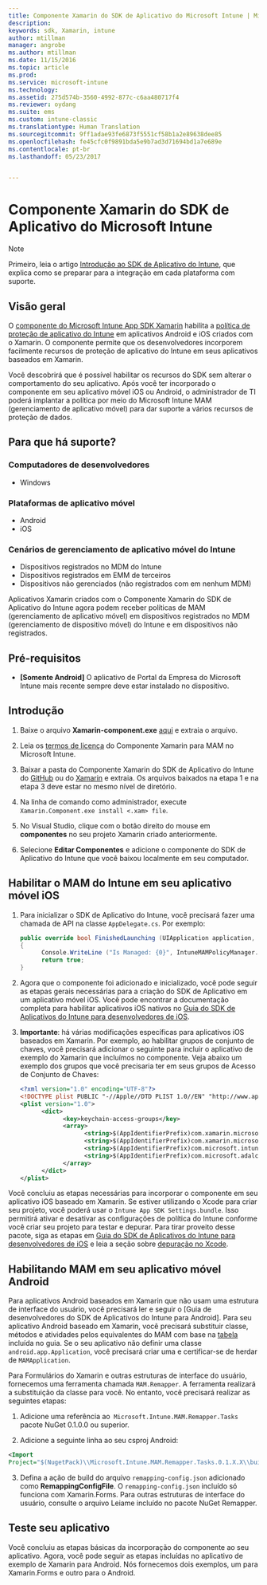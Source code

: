 ```yaml
---
title: Componente Xamarin do SDK de Aplicativo do Microsoft Intune | Microsoft Docs
description: 
keywords: sdk, Xamarin, intune
author: mtillman
manager: angrobe
ms.author: mtillman
ms.date: 11/15/2016
ms.topic: article
ms.prod: 
ms.service: microsoft-intune
ms.technology: 
ms.assetid: 275d574b-3560-4992-877c-c6aa480717f4
ms.reviewer: oydang
ms.suite: ems
ms.custom: intune-classic
ms.translationtype: Human Translation
ms.sourcegitcommit: 9ff1adae93fe6873f5551cf58b1a2e89638dee85
ms.openlocfilehash: fe45cfc0f9891bda5e9b7ad3d71694bd1a7e689e
ms.contentlocale: pt-br
ms.lasthandoff: 05/23/2017


---
```


# <a name="microsoft-intune-app-sdk-xamarin-component"></a>Componente Xamarin do SDK de Aplicativo do Microsoft Intune

> [!NOTE]
> Primeiro, leia o artigo [Introdução ao SDK de Aplicativo do Intune](intune-app-sdk-get-started.md), que explica como se preparar para a integração em cada plataforma com suporte.



## <a name="overview"></a>Visão geral
O [componente do Microsoft Intune App SDK Xamarin](https://components.xamarin.com/view/microsoft.intune.mam) habilita a [política de proteção de aplicativo do Intune](../deploy-use/protect-app-data-using-mobile-app-management-policies-with-microsoft-intune.md) em aplicativos Android e iOS criados com o Xamarin. O componente permite que os desenvolvedores incorporem facilmente recursos de proteção de aplicativo do Intune em seus aplicativos baseados em Xamarin.

Você descobrirá que é possível habilitar os recursos do SDK sem alterar o comportamento do seu aplicativo. Após você ter incorporado o componente em seu aplicativo móvel iOS ou Android, o administrador de TI poderá implantar a política por meio do Microsoft Intune MAM (gerenciamento de aplicativo móvel) para dar suporte a vários recursos de proteção de dados.

## <a name="whats-supported"></a>Para que há suporte?

### <a name="developer-machines"></a>Computadores de desenvolvedores
* Windows


### <a name="mobile-app-platforms"></a>Plataformas de aplicativo móvel
* Android
* iOS


### <a name="intune-mobile-application-management-scenarios"></a>Cenários de gerenciamento de aplicativo móvel do Intune

* Dispositivos registrados no MDM do Intune
* Dispositivos registrados em EMM de terceiros
* Dispositivos não gerenciados (não registrados com em nenhum MDM)

Aplicativos Xamarin criados com o Componente Xamarin do SDK de Aplicativo do Intune agora podem receber políticas de MAM (gerenciamento de aplicativo móvel) em dispositivos registrados no MDM (gerenciamento de dispositivo móvel) do Intune e em dispositivos não registrados.

## <a name="prerequisites"></a>Pré-requisitos

* **[Somente Android]** O aplicativo de Portal da Empresa do Microsoft Intune mais recente sempre deve estar instalado no dispositivo.

## <a name="get-started"></a>Introdução

1.    Baixe o arquivo **Xamarin-component.exe** [aqui](https://components.xamarin.com/submit/xpkg) e extraia o arquivo.

2. Leia os [termos de licença](https://components.xamarin.com/license/microsoft.intune.mam) do Componente Xamarin para MAM no Microsoft Intune.

3.    Baixar a pasta do Componente Xamarin do SDK de Aplicativo do Intune do [GitHub](https://github.com/msintuneappsdk/intune-app-sdk-xamarin) ou do [Xamarin](https://components.xamarin.com/license/microsoft.intune.mam) e extraia. Os arquivos baixados na etapa 1 e na etapa 3 deve estar no mesmo nível de diretório.

4.    Na linha de comando como administrador, execute `Xamarin.Component.exe install <.xam> file`.

5.    No Visual Studio, clique com o botão direito do mouse em **componentes** no seu projeto Xamarin criado anteriormente.

6.    Selecione **Editar Componentes** e adicione o componente do SDK de Aplicativo do Intune que você baixou localmente em seu computador.



## <a name="enabling-intune-mam-in-your-ios-mobile-app"></a>Habilitar o MAM do Intune em seu aplicativo móvel iOS
1.    Para inicializar o SDK de Aplicativo do Intune, você precisará fazer uma chamada de API na classe `AppDelegate.cs`. Por exemplo:

      ```csharp
      public override bool FinishedLaunching (UIApplication application, NSDictionary launchOptions)
      {
            Console.WriteLine ("Is Managed: {0}", IntuneMAMPolicyManager.Instance.PrimaryUser != null);
            return true;
      }

      ```

2.    Agora que o componente foi adicionado e inicializado, você pode seguir as etapas gerais necessárias para a criação do SDK de Aplicativo em um aplicativo móvel iOS. Você pode encontrar a documentação completa para habilitar aplicativos iOS nativos no [Guia do SDK de Aplicativos do Intune para desenvolvedores de iOS](intune-app-sdk-ios.md).
3. **Importante**: há várias modificações específicas para aplicativos iOS baseados em Xamarin. Por exemplo, ao habilitar grupos de conjunto de chaves, você precisará adicionar o seguinte para incluir o aplicativo de exemplo do Xamarin que incluímos no componente. Veja abaixo um exemplo dos grupos que você precisaria ter em seus grupos de Acesso de Conjunto de Chaves:

      ```xml
      <?xml version="1.0" encoding="UTF-8"?>
      <!DOCTYPE plist PUBLIC "-//Apple//DTD PLIST 1.0//EN" "http://www.apple.com/DTDs/PropertyList-1.0.dtd">
      <plist version="1.0">
            <dict>
                  <key>keychain-access-groups</key>
                  <array>
                        <string>$(AppIdentifierPrefix)com.xamarin.microsoftintunesample</string>
                        <string>$(AppIdentifierPrefix)com.xamarin.microsoftintunesample.intunemam</string>
                        <string>$(AppIdentifierPrefix)com.microsoft.intune.mam</string>
                        <string>$(AppIdentifierPrefix)com.microsoft.adalcache</string>
                  </array>
            </dict>
      </plist>
      ```

Você concluiu as etapas necessárias para incorporar o componente em seu aplicativo iOS baseado em Xamarin. Se estiver utilizando o Xcode para criar seu projeto, você poderá usar o `Intune App SDK Settings.bundle`. Isso permitirá ativar e desativar as configurações de política do Intune conforme você criar seu projeto para testar e depurar. Para tirar proveito desse pacote, siga as etapas em [Guia do SDK de Aplicativos do Intune para desenvolvedores de iOS](intune-app-sdk-ios.md) e leia a seção sobre [depuração no Xcode](intune-app-sdk-ios.md#status-result-and-debug-notifications).

## <a name="enabling-mam-in-your-android-mobile-app"></a>Habilitando MAM em seu aplicativo móvel Android
Para aplicativos Android baseados em Xamarin que não usam uma estrutura de interface do usuário, você precisará ler e seguir o [Guia de desenvolvedores do SDK de Aplicativos do Intune para Android]. Para seu aplicativo Android baseado em Xamarin, você precisará substituir classe, métodos e atividades pelos equivalentes do MAM com base na [tabela](intune-app-sdk-android.md#replace-classes-methods-and-activities-with-their-mam-equivalent) incluída no guia. Se o seu aplicativo não definir uma classe `android.app.Application`, você precisará criar uma e certificar-se de herdar de `MAMApplication`.

Para Formulários do Xamarin e outras estruturas de interface do usuário, fornecemos uma ferramenta chamada `MAM.Remapper`. A ferramenta realizará a substituição da classe para você. No entanto, você precisará realizar as seguintes etapas:

1.    Adicione uma referência ao` Microsoft.Intune.MAM.Remapper.Tasks` pacote NuGet 0.1.0.0 ou superior.

2.    Adicione a seguinte linha ao seu csproj Android:
  ```xml
  <Import
  Project="$(NugetPack)\\Microsoft.Intune.MAM.Remapper.Tasks.0.1.X.X\\build\\MonoAndroid10\\Microsoft.Intune.MAM.Remapper.targets" />
  ```

3.    Defina a ação de build do arquivo `remapping-config.json` adicionado como **RemappingConfigFile**. O `remapping-config.json` incluído só funciona com Xamarin.Forms. Para outras estruturas de interface do usuário, consulte o arquivo Leiame incluído no pacote NuGet Remapper.

## <a name="test-your-app"></a>Teste seu aplicativo

Você concluiu as etapas básicas da incorporação do componente ao seu aplicativo. Agora, você pode seguir as etapas incluídas no aplicativo de exemplo de Xamarin para Android. Nós fornecemos dois exemplos, um para Xamarin.Forms e outro para o Android.


